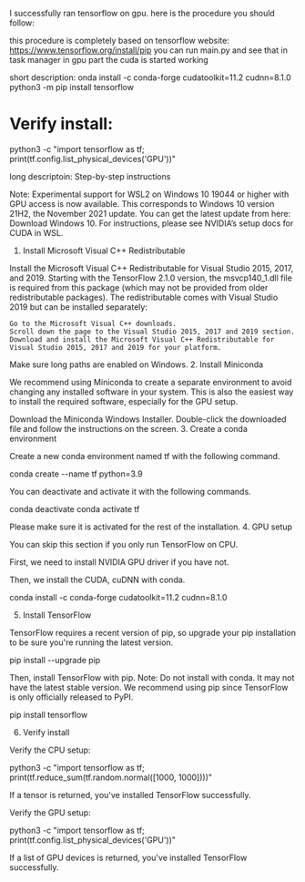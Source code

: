I successfully ran tensorflow on gpu. here is the procedure you should follow:

this procedure is completely based on tensorflow website:
https://www.tensorflow.org/install/pip
you can run main.py and see that in task manager in gpu part the cuda is started working

short description:
onda install -c conda-forge cudatoolkit=11.2 cudnn=8.1.0
python3 -m pip install tensorflow
# Verify install:
python3 -c "import tensorflow as tf; print(tf.config.list_physical_devices('GPU'))"




long descriptoin:
Step-by-step instructions

Note: Experimental support for WSL2 on Windows 10 19044 or higher with GPU access is now available. This corresponds to Windows 10 version 21H2, the November 2021 update. You can get the latest update from here: Download Windows 10. For instructions, please see NVIDIA’s setup docs for CUDA in WSL.
1. Install Microsoft Visual C++ Redistributable

Install the Microsoft Visual C++ Redistributable for Visual Studio 2015, 2017, and 2019. Starting with the TensorFlow 2.1.0 version, the msvcp140_1.dll file is required from this package (which may not be provided from older redistributable packages). The redistributable comes with Visual Studio 2019 but can be installed separately:

    Go to the Microsoft Visual C++ downloads.
    Scroll down the page to the Visual Studio 2015, 2017 and 2019 section.
    Download and install the Microsoft Visual C++ Redistributable for Visual Studio 2015, 2017 and 2019 for your platform.

Make sure long paths are enabled on Windows.
2. Install Miniconda

We recommend using Miniconda to create a separate environment to avoid changing any installed software in your system. This is also the easiest way to install the required software, especially for the GPU setup.

Download the Miniconda Windows Installer. Double-click the downloaded file and follow the instructions on the screen.
3. Create a conda environment

Create a new conda environment named tf with the following command.

conda create --name tf python=3.9

You can deactivate and activate it with the following commands.

conda deactivate
conda activate tf

Please make sure it is activated for the rest of the installation.
4. GPU setup

You can skip this section if you only run TensorFlow on CPU.

First, we need to install NVIDIA GPU driver if you have not.

Then, we install the CUDA, cuDNN with conda.

conda install -c conda-forge cudatoolkit=11.2 cudnn=8.1.0

5. Install TensorFlow

TensorFlow requires a recent version of pip, so upgrade your pip installation to be sure you're running the latest version.

pip install --upgrade pip

Then, install TensorFlow with pip.
Note: Do not install with conda. It may not have the latest stable version. We recommend using pip since TensorFlow is only officially released to PyPI.

pip install tensorflow

6. Verify install

Verify the CPU setup:

python3 -c "import tensorflow as tf; print(tf.reduce_sum(tf.random.normal([1000, 1000])))"

If a tensor is returned, you've installed TensorFlow successfully.

Verify the GPU setup:

python3 -c "import tensorflow as tf; print(tf.config.list_physical_devices('GPU'))"

If a list of GPU devices is returned, you've installed TensorFlow successfully.


